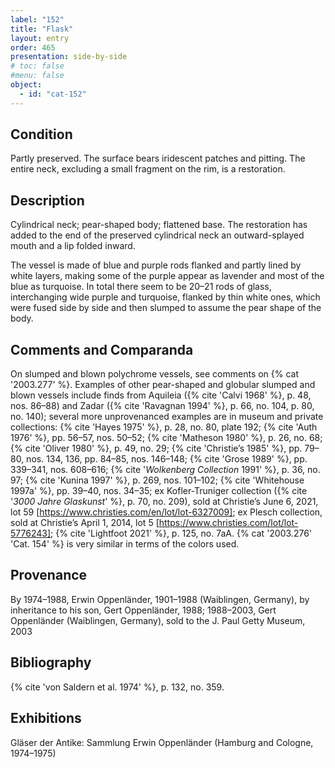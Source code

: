 ```yaml
---
label: "152"
title: "Flask"
layout: entry
order: 465
presentation: side-by-side
# toc: false
#menu: false 
object:
  - id: "cat-152"
---
```


## Condition

Partly preserved. The surface bears iridescent patches and pitting. The entire neck, excluding a small fragment on the rim, is a restoration.

## Description

Cylindrical neck; pear-shaped body; flattened base. The restoration has added to the end of the preserved cylindrical neck an outward-splayed mouth and a lip folded inward.

The vessel is made of blue and purple rods flanked and partly lined by white layers, making some of the purple appear as lavender and most of the blue as turquoise. In total there seem to be 20–21 rods of glass, interchanging wide purple and turquoise, flanked by thin white ones, which were fused side by side and then slumped to assume the pear shape of the body.

## Comments and Comparanda

On slumped and blown polychrome vessels, see comments on {% cat '2003.277' %}. Examples of other pear-shaped and globular slumped and blown vessels include finds from Aquileia ({% cite 'Calvi 1968' %}, p. 48, nos. 86–88) and Zadar ({% cite 'Ravagnan 1994' %}, p. 66, no. 104, p. 80, no. 140); several more unprovenanced examples are in museum and private collections: {% cite 'Hayes 1975' %}, p. 28, no. 80, plate 192; {% cite 'Auth 1976' %}, pp. 56–57, nos. 50–52; {% cite 'Matheson 1980' %}, p. 26, no. 68; {% cite 'Oliver 1980' %}, p. 49, no. 29; {% cite 'Christie’s 1985' %}, pp. 79–80, nos. 134, 136, pp. 84–85, nos. 146–148; {% cite 'Grose 1989' %}, pp. 339–341, nos. 608–616; {% cite '*Wolkenberg Collection* 1991' %}, p. 36, no. 97; {% cite 'Kunina 1997' %}, p. 269, nos. 101–102; {% cite 'Whitehouse 1997a' %}, pp. 39–40, nos. 34–35; ex Kofler-Truniger collection ({% cite '*3000 Jahre Glaskunst*' %}, p. 70, no. 209), sold at Christie’s June 6, 2021, lot 59 [https://www.christies.com/en/lot/lot-6327009]; ex Plesch collection, sold at Christie’s April 1, 2014, lot 5 [https://www.christies.com/lot/lot-5776243]; {% cite 'Lightfoot 2021' %}, p. 125, no. 7aA. {% cat '2003.276' 'Cat. 154' %} is very similar in terms of the colors used.

## Provenance

By 1974–1988, Erwin Oppenländer, 1901–1988 (Waiblingen, Germany), by inheritance to his son, Gert Oppenländer, 1988; 1988–2003, Gert Oppenländer (Waiblingen, Germany), sold to the J. Paul Getty Museum, 2003

## Bibliography

{% cite 'von Saldern et al. 1974' %}, p. 132, no. 359.

## Exhibitions

Gläser der Antike: Sammlung Erwin Oppenländer (Hamburg and Cologne, 1974–1975)